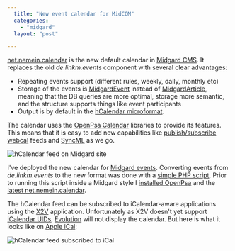```yaml
---
  title: "New event calendar for MidCOM"
  categories: 
    - "midgard"
  layout: "post"

---
```

[net.nemein.calendar][1] is the new default calendar in [Midgard CMS][2]. It replaces the old _de.linkm.events_ component with several clear advantages:

* Repeating events support (different rules, weekly, daily, monthly etc)
* Storage of the events is [MidgardEvent][7] instead of [MidgardArticle][8], meaning that the 
  DB queries are more optimal, storage more semantic, and the structure supports 
  things like event participants
* Output is by default in the [hCalendar microformat][3].

The calendar uses the [OpenPsa Calendar][4] libraries to provide its features. This means that it is easy to add new capabilities like [publish/subscribe webcal][5] feeds and [SyncML][6] as we go.

![hCalendar feed on Midgard site](http://bergie.iki.fi/midcom-serveattachmentguid-fdd32b6913fe00c0277414655db988ef/midgard-site-hcalendar.jpg)

I've deployed the new calendar for [Midgard events][9]. Converting events from _de.linkm.events_ to the new format was done with a [simple PHP script][10]. Prior to running this script inside a Midgard style I [installed OpenPsa][11] and the [latest net.nemein.calendar][12].

The hCalendar feed can be subscribed to iCalendar-aware applications using the [X2V][13] application. Unfortunately as X2V doesn't yet support [iCalendar UIDs][14], [Evolution][15] will not display the calendar. But here is what it looks like on [Apple iCal][16]:

![hCalendar feed subscribed to iCal](http://bergie.iki.fi/midcom-serveattachmentguid-bfb131e612c16500a3659a14f0435c69/ical-hcalendar.jpg)

[1]: http://www.midgard-project.org/midcom-permalink-494b568ce5a2735decf2593742e9dc98
[2]: http://www.midgard-project.org/midgard/
[3]: http://www.microformats.org/wiki/hcalendar
[4]: http://www.openpsa.org/
[5]: http://www.nemein.com/people/rambo/calendar_webdav.html
[6]: http://www.nemein.com/people/rambo/calendar_syncml.html
[7]: http://www.midgard-project.org/midcom-permalink-94fa39c53f83015f3089171525999fdb
[8]: http://www.midgard-project.org/midcom-permalink-3dff352892fce8eecd49334531c865cf
[9]: http://www.midgard-project.org/midcom-permalink-51adc309c408d85d2c417493ce1d6566
[10]: http://www.nehmer.net/~bergie/convert-event-topics.phps
[11]: http://www.openpsa.org/documentation/installation/
[12]: http://www.nehmer.net/~bergie/calendar.tgz
[13]: http://suda.co.uk/projects/X2V/
[14]: http://microformats.org/wiki/hcalendar-brainstorming#UID_handling
[15]: http://www.gnome.org/projects/evolution/
[16]: http://www.apple.com/macosx/features/ical/